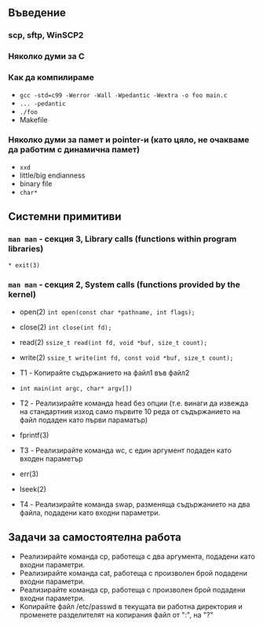 ## Въведение
### scp, sftp, WinSCP2
### Няколко думи за C
### Как да компилираме

* `gcc -std=c99 -Werror -Wall -Wpedantic -Wextra -o foo main.c`
* `... -pedantic`
* `./foo`
* Makefile

### Няколко думи за памет и pointer-и (като цяло, не очакваме да работим с динамична памет)

* `xxd`
* little/big endianness
* binary file
* `char*`

## Системни примитиви
### `man man` - секция 3, Library calls (functions within program libraries)
	* exit(3)

### `man man` - секция 2, System calls (functions provided by the kernel)

* open(2) `int open(const char *pathname, int flags);`
* close(2) `int close(int fd);`
* read(2) `ssize_t read(int fd, void *buf, size_t count);`
* write(2) `ssize_t write(int fd, const void *buf, size_t count);`

* T1 - Копирайте съдържанието на файл1 във файл2

* `int main(int argc, char* argv[])`
* T2 - Реализирайте команда head без опции (т.е. винаги да извежда на стандартния изход само първите 10 реда от съдържанието на файл подаден като първи параматър)

* fprintf(3)
* T3 - Реализирайте команда wc, с един аргумент подаден като входен параметър

* err(3)
* lseek(2)
* T4 - Реализирайте команда swap, разменяща съдържанието на два файла, подадени като входни параметри.

## Задачи за самостоятелна работа
* Реализирайте команда cp, работеща с два аргумента, подадени като входни параметри.
* Реализирайте команда cat, работеща с произволен брой подадени входни параметри.
* Реализирайте команда cp, работеща с произволен брой подадени входни параметри.
* Koпирайте файл /etc/passwd в текущата ви работна директория и променете разделителят на копирания файл от ":", на "?"
